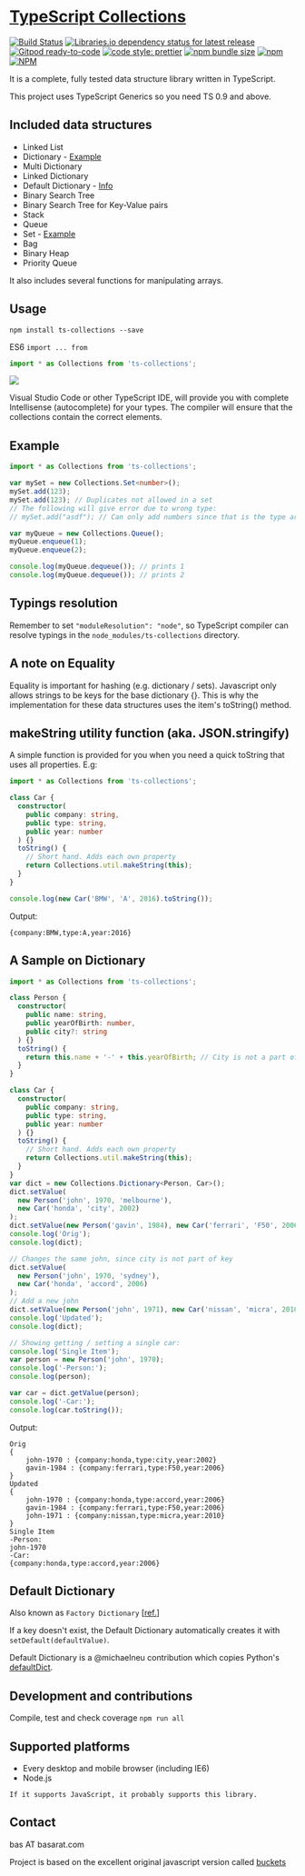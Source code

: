 # [TypeScript Collections](https://github.com/BuZZ-dEE/ts-collections/)

[![Build Status](https://travis-ci.org/BuZZ-dEE/ts-collections.svg)](https://travis-ci.org/BuZZ-dEE/ts-collections)
[![Libraries.io dependency status for latest release](https://img.shields.io/librariesio/release/npm/ts-collections)](https://libraries.io/npm/ts-collections)
[![Gitpod ready-to-code](https://img.shields.io/badge/Gitpod-ready--to--code-blue?logo=gitpod)](https://gitpod.io/#https://github.com/BuZZ-dEE/ts-collections)
[![code style: prettier](https://img.shields.io/badge/code_style-prettier-ff69b4.svg?style=flat)](https://github.com/prettier/prettier)
[![npm bundle size](https://img.shields.io/bundlephobia/min/ts-collections)](https://bundlephobia.com/result?p=ts-collections)
[![npm](https://img.shields.io/npm/v/ts-collections)](https://www.npmjs.com/package/ts-collections)
[![NPM](https://img.shields.io/npm/l/ts-collections)](https://github.com/BuZZ-dEE/ts-collections/blob/master/LICENSE)

It is a complete, fully tested data structure library written in TypeScript.

This project uses TypeScript Generics so you need TS 0.9 and above.

## Included data structures

- Linked List
- Dictionary - [Example](#a-sample-on-dictionary)
- Multi Dictionary
- Linked Dictionary
- Default Dictionary - [Info](#default-dictionary)
- Binary Search Tree
- Binary Search Tree for Key-Value pairs
- Stack
- Queue
- Set - [Example](#example)
- Bag
- Binary Heap
- Priority Queue

It also includes several functions for manipulating arrays.

## Usage

`npm install ts-collections --save`

ES6 `import ... from`

```typescript
import * as Collections from 'ts-collections';
```

![](https://zippy.gfycat.com/SeriousPointlessCob.gif)

Visual Studio Code or other TypeScript IDE, will provide you with complete Intellisense (autocomplete) for your types.
The compiler will ensure that the collections contain the correct elements.

## Example

```typescript
import * as Collections from 'ts-collections';

var mySet = new Collections.Set<number>();
mySet.add(123);
mySet.add(123); // Duplicates not allowed in a set
// The following will give error due to wrong type:
// mySet.add("asdf"); // Can only add numbers since that is the type argument.

var myQueue = new Collections.Queue();
myQueue.enqueue(1);
myQueue.enqueue(2);

console.log(myQueue.dequeue()); // prints 1
console.log(myQueue.dequeue()); // prints 2
```

## Typings resolution

Remember to set `"moduleResolution": "node"`, so TypeScript compiler can resolve typings in the `node_modules/ts-collections` directory.

## A note on Equality

Equality is important for hashing (e.g. dictionary / sets). Javascript only allows strings to be keys for the base dictionary {}.
This is why the implementation for these data structures uses the item's toString() method.

## makeString utility function (aka. JSON.stringify)

A simple function is provided for you when you need a quick toString that uses all properties. E.g:

```typescript
import * as Collections from 'ts-collections';

class Car {
  constructor(
    public company: string,
    public type: string,
    public year: number
  ) {}
  toString() {
    // Short hand. Adds each own property
    return Collections.util.makeString(this);
  }
}

console.log(new Car('BMW', 'A', 2016).toString());
```

Output:

```text
{company:BMW,type:A,year:2016}
```

## A Sample on Dictionary

```typescript
import * as Collections from 'ts-collections';

class Person {
  constructor(
    public name: string,
    public yearOfBirth: number,
    public city?: string
  ) {}
  toString() {
    return this.name + '-' + this.yearOfBirth; // City is not a part of the key.
  }
}

class Car {
  constructor(
    public company: string,
    public type: string,
    public year: number
  ) {}
  toString() {
    // Short hand. Adds each own property
    return Collections.util.makeString(this);
  }
}
var dict = new Collections.Dictionary<Person, Car>();
dict.setValue(
  new Person('john', 1970, 'melbourne'),
  new Car('honda', 'city', 2002)
);
dict.setValue(new Person('gavin', 1984), new Car('ferrari', 'F50', 2006));
console.log('Orig');
console.log(dict);

// Changes the same john, since city is not part of key
dict.setValue(
  new Person('john', 1970, 'sydney'),
  new Car('honda', 'accord', 2006)
);
// Add a new john
dict.setValue(new Person('john', 1971), new Car('nissan', 'micra', 2010));
console.log('Updated');
console.log(dict);

// Showing getting / setting a single car:
console.log('Single Item');
var person = new Person('john', 1970);
console.log('-Person:');
console.log(person);

var car = dict.getValue(person);
console.log('-Car:');
console.log(car.toString());
```

Output:

```text
Orig
{
    john-1970 : {company:honda,type:city,year:2002}
    gavin-1984 : {company:ferrari,type:F50,year:2006}
}
Updated
{
    john-1970 : {company:honda,type:accord,year:2006}
    gavin-1984 : {company:ferrari,type:F50,year:2006}
    john-1971 : {company:nissan,type:micra,year:2010}
}
Single Item
-Person:
john-1970
-Car:
{company:honda,type:accord,year:2006}
```

## Default Dictionary

Also known as `Factory Dictionary` [[ref.](https://github.com/basarat/typescript-collections/pull/47)]

If a key doesn't exist, the Default Dictionary automatically creates it with `setDefault(defaultValue)`.

Default Dictionary is a @michaelneu contribution which copies Python's [defaultDict](https://docs.python.org/2/library/collections.html#collections.defaultdict).

## Development and contributions

Compile, test and check coverage
`npm run all`

## Supported platforms

- Every desktop and mobile browser (including IE6)
- Node.js

```text
If it supports JavaScript, it probably supports this library.
```

## Contact

bas AT basarat.com

Project is based on the excellent original javascript version called [buckets](https://github.com/mauriciosantos/buckets)
